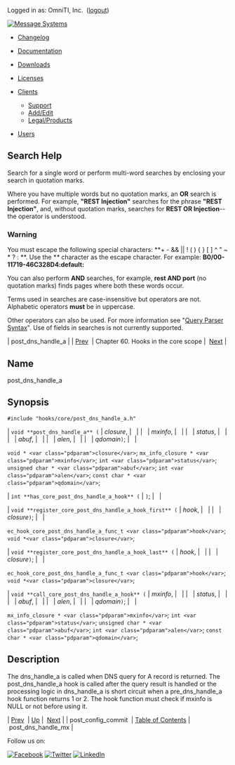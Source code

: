 Logged in as: OmniTI, Inc.  ([logout](https://support.messagesystems.com/logout.php))

[![Message Systems](https://support.messagesystems.com/images/ms-white205.png)](https://support.messagesystems.com/start.php) 

*   [Changelog](https://support.messagesystems.com/start.php?show=changelog)
*   [Documentation](https://support.messagesystems.com/docs/)
*   [Downloads](https://support.messagesystems.com/start.php)

*   [Licenses](https://support.messagesystems.com/license_summary.php)
*   <a href="">Clients</a>
    *   [Support](https://support.messagesystems.com/cs.php)
    *   [Add/Edit](https://support.messagesystems.com/edit_client.php)
    *   [Legal/Products](https://support.messagesystems.com/edit_products.php)
*   [Users](https://support.messagesystems.com/edit_customer.php)

## Search Help

Search for a single word or perform multi-word searches by enclosing your search in quotation marks.

Where you have multiple words but no quotation marks, an **OR** search is performed. For example, **"REST Injection"** searches for the phrase **"REST Injection"**, and, without quotation marks, searches for **REST OR Injection**--the operator is understood.

### Warning

You must escape the following special characters: **+ - && || ! ( ) { } [ ] ^ " ~ * ? : \**. Use the **\** character as the escape character. For example: **B0/00-11719-46C328D4\:default\:**

You can also perform **AND** searches, for example, **rest AND port** (no quotation marks) finds pages where both these words occur.

Terms used in searches are case-insensitive but operators are not. Alphabetic operators **must** be in uppercase.

Other operators can also be used. For more information see "[Query Parser Syntax](https://lucene.apache.org/core/old_versioned_docs/versions/3_0_0/queryparsersyntax.html)". Use of fields in searches is not currently supported.

| post_dns_handle_a |
| [Prev](hooks.core.post_config_commit.php)  | Chapter 60. Hooks in the core scope |  [Next](hooks.core.post_dns_handle_mx.php) |

<a name="hooks.core.post_dns_handle_a"></a>
## Name

post_dns_handle_a

## Synopsis

`#include "hooks/core/post_dns_handle_a.h"`

| `void **post_dns_handle_a** (` | <var class="pdparam">closure</var>, |   |
|   | <var class="pdparam">mxinfo</var>, |   |
|   | <var class="pdparam">status</var>, |   |
|   | <var class="pdparam">abuf</var>, |   |
|   | <var class="pdparam">alen</var>, |   |
|   | <var class="pdparam">qdomain</var>`)`; |   |

`void * <var class="pdparam">closure</var>`;
`mx_info_closure * <var class="pdparam">mxinfo</var>`;
`int <var class="pdparam">status</var>`;
`unsigned char * <var class="pdparam">abuf</var>`;
`int <var class="pdparam">alen</var>`;
`const char * <var class="pdparam">qdomain</var>`;

| `int **has_core_post_dns_handle_a_hook** (` | `)`; |   |

| `void **register_core_post_dns_handle_a_hook_first** (` | <var class="pdparam">hook</var>, |   |
|   | <var class="pdparam">closure</var>`)`; |   |

`ec_hook_core_post_dns_handle_a_func_t <var class="pdparam">hook</var>`;
`void *<var class="pdparam">closure</var>`;

| `void **register_core_post_dns_handle_a_hook_last** (` | <var class="pdparam">hook</var>, |   |
|   | <var class="pdparam">closure</var>`)`; |   |

`ec_hook_core_post_dns_handle_a_func_t <var class="pdparam">hook</var>`;
`void *<var class="pdparam">closure</var>`;

| `void **call_core_post_dns_handle_a_hook** (` | <var class="pdparam">mxinfo</var>, |   |
|   | <var class="pdparam">status</var>, |   |
|   | <var class="pdparam">abuf</var>, |   |
|   | <var class="pdparam">alen</var>, |   |
|   | <var class="pdparam">qdomain</var>`)`; |   |

`mx_info_closure * <var class="pdparam">mxinfo</var>`;
`int <var class="pdparam">status</var>`;
`unsigned char * <var class="pdparam">abuf</var>`;
`int <var class="pdparam">alen</var>`;
`const char * <var class="pdparam">qdomain</var>`;<a name="idp13717136"></a>
## Description

The dns_handle_a is called when DNS query for A record is returned. The post_dns_handle_a hook is called after the query result is handled or the processing logic in dns_handle_a is short circuit when a pre_dns_handle_a hook function returns 1 or 2\. The hook function must check if mxinfo is NULL or not before using it.

| [Prev](hooks.core.post_config_commit.php)  | [Up](hooks.core.php) |  [Next](hooks.core.post_dns_handle_mx.php) |
| post_config_commit  | [Table of Contents](index.php) |  post_dns_handle_mx |

Follow us on:

[![Facebook](https://support.messagesystems.com/images/icon-facebook.png)](http://www.facebook.com/messagesystems) [![Twitter](https://support.messagesystems.com/images/icon-twitter.png)](http://twitter.com/#!/MessageSystems) [![LinkedIn](https://support.messagesystems.com/images/icon-linkedin.png)](http://www.linkedin.com/company/message-systems)